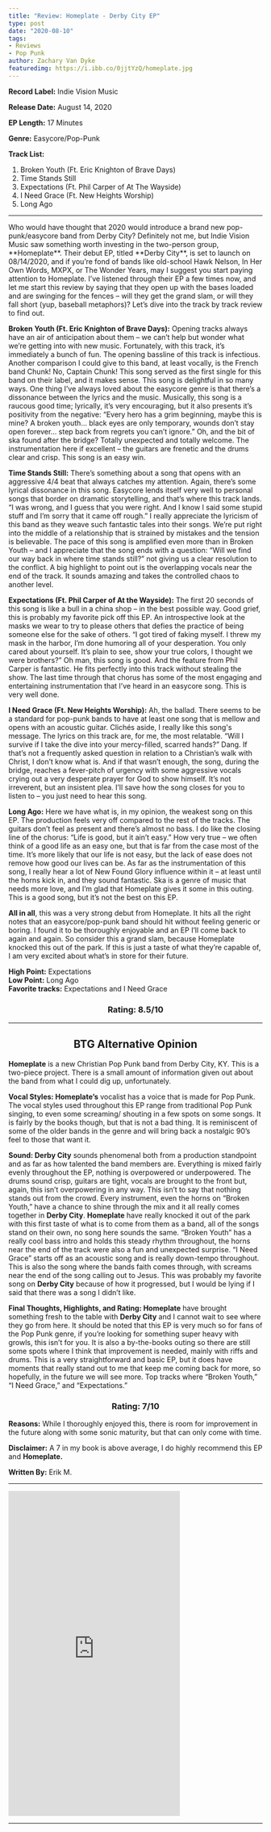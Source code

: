 ```yaml
---
title: "Review: Homeplate - Derby City EP"
type: post
date: "2020-08-10"
tags:
- Reviews
- Pop Punk
author: Zachary Van Dyke
featuredimg: https://i.ibb.co/0jjtYzQ/homeplate.jpg
---
```


**Record Label:** Indie Vision Music

**Release Date:** August 14, 2020

**EP Length:** 17 Minutes

**Genre:** Easycore/Pop-Punk

**Track List:**

1. Broken Youth (Ft. Eric Knighton of Brave Days) 
2. Time Stands Still 
3. Expectations (Ft. Phil Carper of At The Wayside) 
4. I Need Grace (Ft. New Heights Worship) 
5. Long Ago
<hr>
Who would have thought that 2020 would introduce a brand new pop-punk/easycore band from Derby City? Definitely not me, but Indie Vision Music saw something worth investing in the two-person group, **Homeplate**. Their debut EP, titled **Derby City**, is set to launch on 08/14/2020, and if you’re fond of bands like old-school Hawk Nelson, In Her Own Words, MXPX, or The Wonder Years, may I suggest you start paying attention to Homeplate. I’ve listened through their EP a few times now, and let me start this review by saying that they open up with the bases loaded and are swinging for the fences – will they get the grand slam, or will they fall short (yup, baseball metaphors)? Let’s dive into the track by track review to find out.

**Broken Youth (Ft. Eric Knighton of Brave Days):** Opening tracks always have an air of anticipation about them – we can’t help but wonder what we’re getting into with new music. Fortunately, with this track, it’s immediately a bunch of fun. The opening bassline of this track is infectious. Another comparison I could give to this band, at least vocally, is the French band Chunk! No, Captain Chunk! This song served as the first single for this band on their label, and it makes sense. This song is delightful in so many ways. One thing I’ve always loved about the easycore genre is that there’s a dissonance between the lyrics and the music. Musically, this song is a raucous good time; lyrically, it’s very encouraging, but it also presents it’s positivity from the negative: “Every hero has a grim beginning, maybe this is mine? A broken youth… black eyes are only temporary, wounds don’t stay open forever… step back from regrets you can’t ignore.” Oh, and the bit of ska found after the bridge? Totally unexpected and totally welcome. The instrumentation here if excellent – the guitars are frenetic and the drums clear and crisp. This song is an easy win.

**Time Stands Still:** There’s something about a song that opens with an aggressive 4/4 beat that always catches my attention. Again, there’s some lyrical dissonance in this song. Easycore lends itself very well to personal songs that border on dramatic storytelling, and that’s where this track lands. “I was wrong, and I guess that you were right. And I know I said some stupid stuff and I’m sorry that it came off rough.” I really appreciate the lyricism of this band as they weave such fantastic tales into their songs. We’re put right into the middle of a relationship that is strained by mistakes and the tension is believable. The pace of this song is amplified even more than in Broken Youth – and I appreciate that the song ends with a question: “Will we find our way back in where time stands still?” not giving us a clear resolution to the conflict. A big highlight to point out is the overlapping vocals near the end of the track. It sounds amazing and takes the controlled chaos to another level.

**Expectations (Ft. Phil Carper of At the Wayside):** The first 20 seconds of this song is like a bull in a china shop – in the best possible way. Good grief, this is probably my favorite pick off this EP. An introspective look at the masks we wear to try to please others that defies the practice of being someone else for the sake of others. “I got tired of faking myself. I threw my mask in the harbor, I’m done humoring all of your desperation. You only cared about yourself. It’s plain to see, show your true colors, I thought we were brothers?” Oh man, this song is good. And the feature from Phil Carper is fantastic. He fits perfectly into this track without stealing the show. The last time through that chorus has some of the most engaging and entertaining instrumentation that I’ve heard in an easycore song. This is very well done.

**I Need Grace (Ft. New Heights Worship):** Ah, the ballad. There seems to be a standard for pop-punk bands to have at least one song that is mellow and opens with an acoustic guitar. Clichés aside, I really like this song's message. The lyrics on this track are, for me, the most relatable. “Will I survive if I take the dive into your mercy-filled, scarred hands?” Dang. If that’s not a frequently asked question in relation to a Christian’s walk with Christ, I don’t know what is. And if that wasn’t enough, the song, during the bridge, reaches a fever-pitch of urgency with some aggressive vocals crying out a very desperate prayer for God to show himself. It’s not irreverent, but an insistent plea. I’ll save how the song closes for you to listen to – you just need to hear this song.

**Long Ago:** Here we have what is, in my opinion, the weakest song on this EP. The production feels very off compared to the rest of the tracks. The guitars don’t feel as present and there’s almost no bass. I do like the closing line of the chorus: “Life is good, but it ain’t easy.” How very true – we often think of a good life as an easy one, but that is far from the case most of the time. It’s more likely that our life is not easy, but the lack of ease does not remove how good our lives can be. As far as the instrumentation of this song, I really hear a lot of New Found Glory influence within it – at least until the horns kick in, and they sound fantastic. Ska is a genre of music that needs more love, and I’m glad that Homeplate gives it some in this outing. This is a good song, but it’s not the best on this EP.

**All in all**, this was a very strong debut from Homeplate. It hits all the right notes that an easycore/pop-punk band should hit without feeling generic or boring. I found it to be thoroughly enjoyable and an EP I’ll come back to again and again. So consider this a grand slam, because Homeplate knocked this out of the park. If this is just a taste of what they’re capable of, I am very excited about what’s in store for their future.

**High Point:** Expectations  
**Low Point:** Long Ago  
**Favorite tracks:** Expectations and I Need Grace

<h3 style=text-align:center;>Rating: 8.5/10</h3>

* * *

<h2 style=text-align:center;>BTG Alternative Opinion</h2>

**Homeplate** is a new Christian Pop Punk band from Derby City, KY. This is a two-piece project. There is a small amount of information given out about the band from what I could dig up, unfortunately.

**Vocal Styles: Homeplate’s** vocalist has a voice that is made for Pop Punk. The vocal styles used throughout this EP range from traditional Pop Punk singing, to even some screaming/ shouting in a few spots on some songs. It is fairly by the books though, but that is not a bad thing. It is reminiscent of some of the older bands in the genre and will bring back a nostalgic 90’s feel to those that want it.

**Sound: Derby City** sounds phenomenal both from a production standpoint and as far as how talented the band members are. Everything is mixed fairly evenly throughout the EP, nothing is overpowered or underpowered. The drums sound crisp, guitars are tight, vocals are brought to the front but, again, this isn’t overpowering in any way. This isn’t to say that nothing stands out from the crowd. Every instrument, even the horns on “Broken Youth,” have a chance to shine through the mix and it all really comes together in **Derby City**. **Homeplate** have really knocked it out of the park with this first taste of what is to come from them as a band, all of the songs stand on their own, no song here sounds the same. “Broken Youth” has a really cool bass intro and holds this steady rhythm throughout, the horns near the end of the track were also a fun and unexpected surprise. “I Need Grace” starts off as an acoustic song and is really down-tempo throughout. This is also the song where the bands faith comes through, with screams near the end of the song calling out to Jesus. This was probably my favorite song on **Derby City** because of how it progressed, but I would be lying if I said that there was a song I didn’t like.

**Final Thoughts, Highlights, and Rating: Homeplate** have brought something fresh to the table with **Derby City** and I cannot wait to see where they go from here. It should be noted that this EP is very much so for fans of the Pop Punk genre, if you’re looking for something super heavy with growls, this isn’t for you. It is also a by-the-books outing so there are still some spots where I think that improvement is needed, mainly with riffs and drums. This is a very straightforward and basic EP, but it does have moments that really stand out to me that keep me coming back for more, so hopefully, in the future we will see more. Top tracks where “Broken Youth,” “I Need Grace,” and “Expectations.”

<h3 style=text-align:center;>Rating: 7/10</h3>

**Reasons:** While I thoroughly enjoyed this, there is room for improvement in the future along with some sonic maturity, but that can only come with time.

**Disclaimer:** A 7 in my book is above average, I do highly recommend this EP and **Homeplate.**

**Written By:** Erik M.

* * *

<iframe style="border: 0; width: 340px; height: 644px;" src="https://bandcamp.com/EmbeddedPlayer/album=2067330864/size=large/bgcol=ffffff/linkcol=0687f5/transparent=true/" seamless><a href="https://music.indievisionmusic.com/album/derby-city-ep">Derby City EP by Homeplate</a></iframe>

* * *

